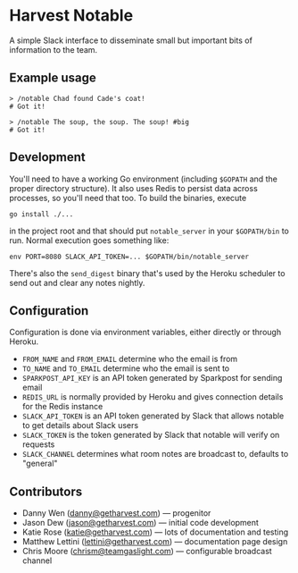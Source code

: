 # Harvest Notable

A simple Slack interface to disseminate small but important bits of information to the team.

## Example usage

```
> /notable Chad found Cade's coat!
# Got it!

> /notable The soup, the soup. The soup! #big
# Got it!
```

## Development

You'll need to have a working Go environment (including `$GOPATH` and the proper directory structure).
It also uses Redis to persist data across processes, so you'll need that too.
To build the binaries, execute

```
go install ./...
```

in the project root and that should put `notable_server` in your `$GOPATH/bin` to run. Normal execution
goes something like:

```
env PORT=8080 SLACK_API_TOKEN=... $GOPATH/bin/notable_server
```

There's also the `send_digest` binary that's used by the Heroku scheduler to send out and clear any notes nightly.

## Configuration

Configuration is done via environment variables, either directly or through Heroku.

* `FROM_NAME` and `FROM_EMAIL` determine who the email is from
* `TO_NAME` and `TO_EMAIL` determine who the email is sent to
* `SPARKPOST_API_KEY` is an API token generated by Sparkpost for sending email
* `REDIS_URL` is normally provided by Heroku and gives connection details for the Redis instance
* `SLACK_API_TOKEN` is an API token generated by Slack that allows notable to get details about Slack users
* `SLACK_TOKEN` is the token generated by Slack that notable will verify on requests
* `SLACK_CHANNEL` determines what room notes are broadcast to, defaults to "general"

## Contributors

* Danny Wen (danny@getharvest.com) &mdash; progenitor
* Jason Dew (jason@getharvest.com) &mdash; initial code development
* Katie Rose (katie@getharvest.com) &mdash; lots of documentation and testing
* Matthew Lettini (lettini@getharvest.com) &mdash; documentation page design
* Chris Moore (chrism@teamgaslight.com) &mdash; configurable broadcast channel
